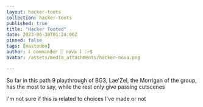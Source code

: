 ```yaml
---
layout: hacker-toots
collection: hacker-toots
published: true
title: "Hacker Tooted"
date: 2023-06-30T01:24:06Z
pinned: false
tags: [mastodon]
author: ⸸ commander ░ nova ⸸ :~$
avatar: /assets/media_attachments/hacker-nova.png

---
```


<p>So far in this path 9 playthrough of BG3, Lae&#39;Zel, the Morrigan of the group, has the most to say, while the rest only give passing cutscenes</p><p>I&#39;m not sure if this is related to choices I&#39;ve made or not</p>


